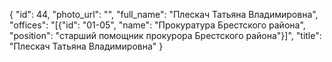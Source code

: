 {
    "id": 44,
    "photo_url": "",
    "full_name": "Плескач Татьяна Владимировна",
    "offices": "[{\"id\": \"01-05\", \"name\": \"Прокуратура Брестского района\", \"position\": \"старший помощник прокурора Брестского района\"}]",
    "title": "Плескач Татьяна Владимировна"
}